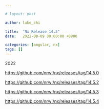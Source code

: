 ```yaml
---

# layout: post

author: luke_chi

title:  "Nx Release 14.5"
date:   2022-08-09 00:00:00 +0800

categories: [angular, nx]
tags: []
---
```


2022

https://github.com/nrwl/nx/releases/tag/14.5.0

https://github.com/nrwl/nx/releases/tag/14.5.2

https://github.com/nrwl/nx/releases/tag/14.5.3

https://github.com/nrwl/nx/releases/tag/14.5.4

